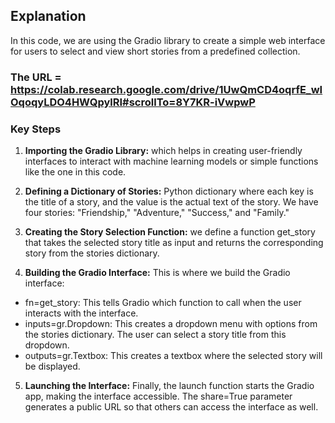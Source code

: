 ## **Explanation**
In this code, we are using the Gradio library to create a simple web interface for users to select and view short stories from a predefined collection.

### The URL = https://colab.research.google.com/drive/1UwQmCD4oqrfE_wIOqoqyLDO4HWQpylRI#scrollTo=8Y7KR-iVwpwP

### **Key Steps**

1.   **Importing the Gradio Library:** which helps in creating user-friendly interfaces to interact with machine learning models or simple functions like the one in this code.
2.   **Defining a Dictionary of Stories:** Python dictionary where each key is the title of a story, and the value is the actual text of the story. We have four stories: "Friendship," "Adventure," "Success," and "Family."
3. **Creating the Story Selection Function:** we define a function get_story that takes the selected story title as input and returns the corresponding story from the stories dictionary.

4. **Building the Gradio Interface:**
This is where we build the Gradio interface:
*   fn=get_story: This tells Gradio which function to call when the user interacts with the interface.
*   inputs=gr.Dropdown: This creates a dropdown menu with options from the stories dictionary. The user can select a story title from this dropdown.
*   outputs=gr.Textbox: This creates a textbox where the selected story will be displayed.

5. **Launching the Interface:** Finally, the launch function starts the Gradio app, making the interface accessible. The share=True parameter generates a public URL so that others can access the interface as well.
